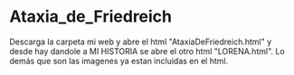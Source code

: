 # Ataxia_de_Friedreich
Descarga la carpeta mi web y abre el html "AtaxiaDeFriedreich.html" y desde hay dandole a MI HISTORIA se abre el otro html "LORENA.html".
Lo demás que son las imagenes ya estan incluidas en el html.
